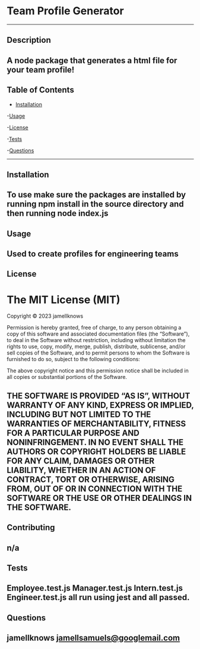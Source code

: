 # Team Profile Generator
  ---
  ## Description
  A node package that generates a html file for your team profile!
  ---
  ## Table of Contents
  - [Installation](#installation)

   -[Usage](#usage)

   -[License](#license)
 
   
   -[Tests](#tests)
 
   -[Questions](#questions)
 
  
  ---
  ## Installation 
  To use make sure the packages are installed by running npm install in the source directory and then running node index.js
  ---
  ## Usage 
  Used to create profiles for engineering teams
  ---
  ## License 
  The MIT License (MIT)
  =====================
  
  Copyright © 2023 jamellknows
  
  Permission is hereby granted, free of charge, to any person
  obtaining a copy of this software and associated documentation
  files (the “Software”), to deal in the Software without
  restriction, including without limitation the rights to use,
  copy, modify, merge, publish, distribute, sublicense, and/or sell
  copies of the Software, and to permit persons to whom the
  Software is furnished to do so, subject to the following
  conditions:
  
  The above copyright notice and this permission notice shall be
  included in all copies or substantial portions of the Software.
  
  THE SOFTWARE IS PROVIDED “AS IS”, WITHOUT WARRANTY OF ANY KIND,
  EXPRESS OR IMPLIED, INCLUDING BUT NOT LIMITED TO THE WARRANTIES
  OF MERCHANTABILITY, FITNESS FOR A PARTICULAR PURPOSE AND
  NONINFRINGEMENT. IN NO EVENT SHALL THE AUTHORS OR COPYRIGHT
  HOLDERS BE LIABLE FOR ANY CLAIM, DAMAGES OR OTHER LIABILITY,
  WHETHER IN AN ACTION OF CONTRACT, TORT OR OTHERWISE, ARISING
  FROM, OUT OF OR IN CONNECTION WITH THE SOFTWARE OR THE USE OR
  OTHER DEALINGS IN THE SOFTWARE.
  ---
  ## Contributing 
  n/a
  ---
  ## Tests 
  Employee.test.js Manager.test.js Intern.test.js Engineer.test.js all run using jest and all passed.
  ---
  ## Questions 
  jamellknows
  jamellsamuels@googlemail.com
  ---

